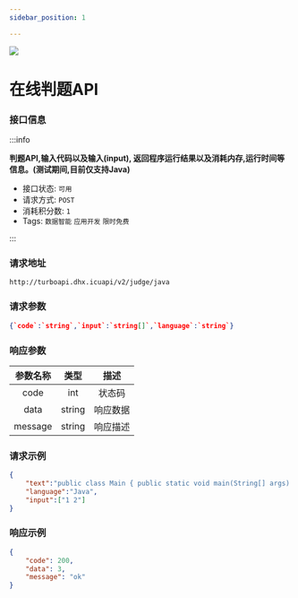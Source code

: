 ```yaml
---
sidebar_position: 1

---
```


![](http://dhx-blog.oss-cn-beijing.aliyuncs.com/dhx/oj.png)
# 在线判题API

### 接口信息

:::info

**判题API,输入代码以及输入(input), 返回程序运行结果以及消耗内存,运行时间等信息。(测试期间,目前仅支持Java)**

- 接口状态:  `可用`
- 请求方式: `POST`
- 消耗积分数: `1`
- Tags: `数据智能` `应用开发` `限时免费` 

:::
### 请求地址

```
http://turboapi.dhx.icuapi/v2/judge/java
```

### 请求参数

```json
{`code`:`string`,`input`:`string[]`,`language`:`string`}
```

### 响应参数

|  参数名称   |  类型  |  描述  |
| :---------: | :----: |:----:|
|    code     |  int   | 状态码  |
|    data     | string | 响应数据 |
|   message   | string | 响应描述 |

### 请求示例

```json
{
    "text":"public class Main { public static void main(String[] args) { int a = Integer.parseInt(args[0]); int b = Integer.parseInt(args[1]); Systemout.println(\"结果:\" + (a + b)); }}",
    "language":"Java",
    "input":["1 2"]
}
```

### 响应示例

```json
{
    "code": 200,
    "data": 3,
    "message": "ok"
}
```
